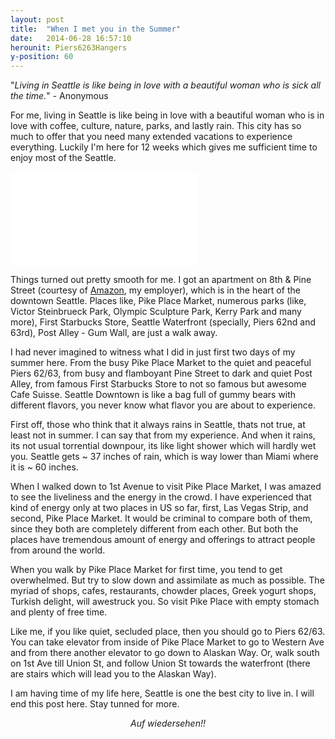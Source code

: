 ```yaml
---
layout: post
title:  "When I met you in the Summer"
date:   2014-06-28 16:57:10
herounit: Piers6263Hangers
y-position: 60
---
```

"<i>Living in Seattle is like being in love with a beautiful woman who is sick all the time.</i>" - Anonymous

For me, living in Seattle is like being in love with a beautiful woman who is in love with coffee, culture, nature, parks, and lastly rain. This city has so much to offer that you need many extended vacations to experience everything. Luckily I'm here for 12 weeks which gives me sufficient time to enjoy most of the Seattle.

<iframe class="video" src="//www.youtube.com/embed/UxBhs6xuz6w" frameborder="0" allowfullscreen=""></iframe>

Things turned out pretty smooth for me. I got an apartment on 8th & Pine Street (courtesy of [Amazon][amazon], my employer), which is in the heart of the downtown Seattle. Places like, Pike Place Market, numerous parks (like, Victor Steinbrueck Park, Olympic Sculpture Park, Kerry Park and many more), First Starbucks Store, Seattle Waterfront (specially, Piers 62nd and 63rd), Post Alley - Gum Wall, are just a walk away.

I had never imagined to witness what I did in just first two days of my summer here. From the busy Pike Place Market to the quiet and peaceful Piers 62/63, from busy and flamboyant Pine Street to dark and quiet Post Alley, from famous First Starbucks Store to not so famous but awesome Cafe Suisse. Seattle Downtown is like a bag full of gummy bears with different flavors, you never know what flavor you are about to experience. 

First off, those who think that it always rains in Seattle, thats not true, at least not in summer. I can say that from my experience. And when it rains, its not usual torrential downpour, its like light shower which will hardly wet you. Seattle gets ~ 37 inches of rain, which is way lower than Miami where it is ~ 60 inches.

When I walked down to 1st Avenue to visit Pike Place Market, I was amazed to see the liveliness and the energy in the crowd. I have experienced that kind of energy only at two places in US so far, first, Las Vegas Strip, and second, Pike Place Market. It would be criminal to compare both of them, since they both are completely different from each other. But both the places have tremendous amount of energy and offerings to attract people from around the world.

When you walk by Pike Place Market for first time, you tend to get overwhelmed. But try to slow down and assimilate as much as possible. The myriad of shops, cafes, restaurants, chowder places, Greek yogurt shops, Turkish delight, will awestruck you. So visit Pike Place with empty stomach and plenty of free time.

Like me, if you like quiet, secluded place, then you should go to Piers 62/63. You can take elevator from inside of Pike Place Market to go to Western Ave and from there another elevator to go down to Alaskan Way. Or, walk south on 1st Ave till Union St, and follow Union St towards the waterfront (there are stairs which will lead you to the Alaskan Way).

I am having time of my life here, Seattle is one the best city to live in. I will end this post here. Stay tunned for more.

<div style="text-align: center;"><i>Auf wiedersehen!!</i></div>
<br>

[amazon]: http://www.amazon.com